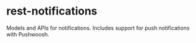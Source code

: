 rest-notifications
=======================

Models and APIs for notifications. Includes support for push notifications with Pushwoosh.